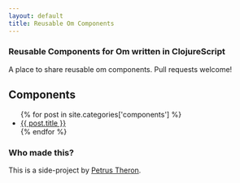 ```yaml
---
layout: default
title: Reusable Om Components
---
```

### <span class="octicon octicon-link"></span> Reusable Components for Om written in ClojureScript

A place to share reusable om components. Pull requests welcome!

## Components

<ul>
  {% for post in site.categories['components'] %}
    <li><a href="{{ post.url }}">{{ post.title }}</a></li>
  {% endfor %}
</ul>

### <span class="octicon octicon-link"></span> Who made this?

This is a side-project by [Petrus Theron](http://petrustheron.com/).
